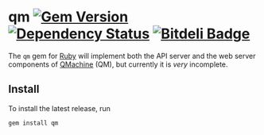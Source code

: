 # qm [![Gem Version](https://badge.fury.io/rb/qm.png)](http://badge.fury.io/rb/qm) [![Dependency Status](https://gemnasium.com/qmachine/qm-ruby.png)](https://gemnasium.com/qmachine/qm-ruby) [![Bitdeli Badge](https://d2weczhvl823v0.cloudfront.net/qmachine/qm-ruby/trend.png)](https://bitdeli.com/free "Bitdeli Badge")

The `qm` gem for [Ruby](http://www.ruby-lang.org/) will implement both the API
server and the web server components of [QMachine](https://www.qmachine.org)
(QM), but currently it is *very* incomplete.

Install
-------

To install the latest release, run

    gem install qm

